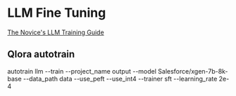 # LLM Fine Tuning

[The Novice's LLM Training Guide](https://rentry.org/llm-training#native-fine-tuning)


## Qlora autotrain 

autotrain llm --train --project_name output --model Salesforce/xgen-7b-8k-base --data_path data --use_peft  --use_int4 --trainer sft --learning_rate 2e-4
